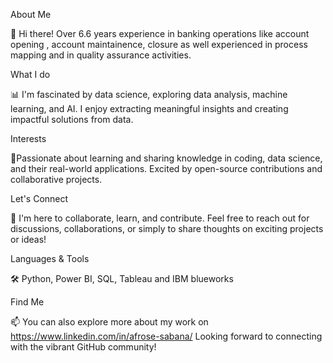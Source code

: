 

About Me

👋 Hi there! Over 6.6 years experience in banking operations like account opening , account maintainence, closure as well experienced in process mapping and in quality assurance activities. 

What I do

📊 I'm fascinated by data science, exploring data analysis, machine learning, and AI. I enjoy extracting meaningful insights and creating impactful solutions from data.

Interests

🌱Passionate about learning and sharing knowledge in coding, data science, and their real-world applications. Excited by open-source contributions and collaborative projects.

Let's Connect

🚀 I'm here to collaborate, learn, and contribute. Feel free to reach out for discussions, collaborations, or simply to share thoughts on exciting projects or ideas!

Languages & Tools

🛠️ Python, Power BI, SQL, Tableau and IBM blueworks 

Find Me

📫 You can also explore more about my work on https://www.linkedin.com/in/afrose-sabana/ Looking forward to connecting with the vibrant GitHub community!
